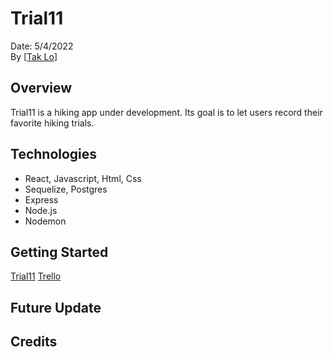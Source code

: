 # Trial11

Date: 5/4/2022   
By [[Tak Lo](linkedin.com/in/takkwanlo)]

## Overview
Trial11 is a hiking app under development. Its goal is to let users record their favorite hiking trials.


## Technologies
- React, Javascript, Html, Css
- Sequelize, Postgres 
- Express 
- Node.js 
- Nodemon


## Getting Started
[Trial11]()
[Trello](https://trello.com/b/rpCtxubn/trial11)

## Future Update

## Credits